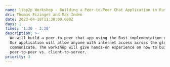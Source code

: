 ```yaml
---
name: libp2p Workshop - Building a Peer-to-Peer Chat Application in Rust
dri: Thomas Eizinger and Max Inden
date: 2023-04-18T11:30:00.000Z
days: 1
times: '1:30 - 3:30'
description: >-
  We will build a peer-to-peer chat app using the Rust implementation of libp2p.
  Our application will allow anyone with internet access across the globe to
  communicate. The workshop will give hands-on experience on how to build
  peer-to-peer vs. client-to-server. 
priority: 3
---
```


